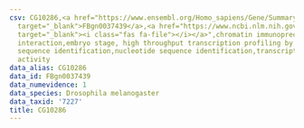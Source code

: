 ```yaml
---
csv: CG10286,<a href="https://www.ensembl.org/Homo_sapiens/Gene/Summary?db=core;g=FBgn0037439"
  target="_blank">FBgn0037439</a>,<a href="https://www.ncbi.nlm.nih.gov/pubmed/15998452"
  target="_blank"><i class="fas fa-file"></i></a>",chromatin immunoprecipitation assay,direct
  interaction,embryo stage, high throughput transcription profiling by microarray,nucleotide
  sequence identification,nucleotide sequence identification,transcriptional regulation,up-regulates
  activity
data_alias: CG10286
data_id: FBgn0037439
data_numevidence: 1
data_species: Drosophila melanogaster
data_taxid: '7227'
title: CG10286
---
```

